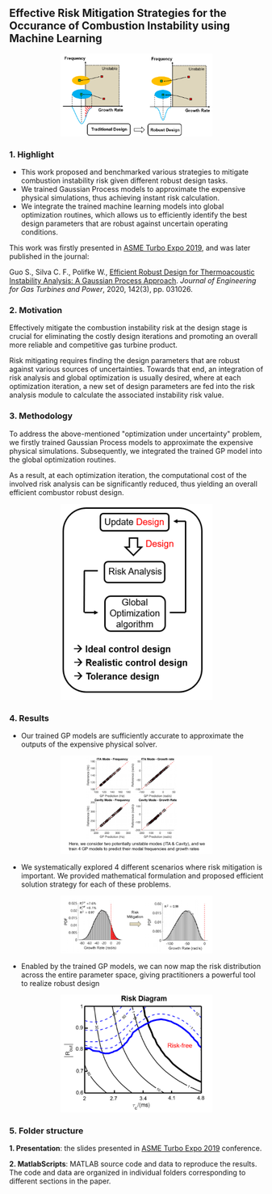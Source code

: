 ## Effective Risk Mitigation Strategies for the Occurance of Combustion Instability using Machine Learning

<p align="center">
  <img src="./Images/Highlight.PNG" width=300 />
</p>


### 1. Highlight

- This work proposed and benchmarked various strategies to mitigate combustion instability risk given different robust design tasks.
- We trained Gaussian Process models to approximate the expensive physical simulations, thus achieving instant risk calculation.
- We integrate the trained machine learning models into global optimization routines, which allows us to efficiently identify the best design parameters that are robust against uncertain operating conditions.

This work was firstly presented in [ASME Turbo Expo 2019](https://event.asme.org/Turbo-Expo-2019), and was later published in the journal:

Guo S., Silva C. F., Polifke W., [Efficient Robust Design for Thermoacoustic Instability Analysis: A Gaussian Process Approach](https://asmedigitalcollection.asme.org/gasturbinespower/article-abstract/142/3/031026/955389/Efficient-Robust-Design-for-Thermoacoustic?redirectedFrom=fulltext). *Journal of Engineering for Gas Turbines and Power*, 2020, 142(3), pp. 031026.

### 2. Motivation

Effectively mitigate the combustion instability risk at the design stage is crucial for eliminating the costly design iterations and promoting an overall more reliable and competitive gas turbine product.

Risk mitigating requires finding the design parameters that are robust against various sources of uncertainties. Towards that end, an integration of risk analysis and global optimization is usually desired, where at each optimization iteration, a new set of design parameters are fed into the risk analysis module to calculate the associated instability risk value.


### 3. Methodology

To address the above-mentioned "optimization under uncertainty" problem, we firstly trained Gaussian Process models to approximate the expensive physical simulations. Subsequently, we integrated the trained GP model into the global optimization routines.

As a result, at each optimization iteration, the computational cost of the involved risk analysis can be significantly reduced, thus yielding an overall efficient combustor robust design.

<p align="center">
  <img src="./Images/Robust.PNG" width=300 />
</p>



### 4. Results

- Our trained GP models are sufficiently accurate to approximate the outputs of the expensive physical solver. 

<p align="center">
  <img src="./Images/GP_Prediction.PNG" width=300 />
</p>

- We systematically explored 4 different scenarios where risk mitigation is important. We  provided mathematical formulation and proposed efficient solution strategy for each of these problems. 

<p align="center">
  <img src="./Images/Mitigation.PNG" width=300 />
</p>


- Enabled by the trained GP models, we can now map the risk distribution across the entire parameter space, giving practitioners a powerful tool to realize robust design

<p align="center">
  <img src="./Images/Risk.PNG" width=300 />
</p>


### 5. Folder structure

**1. Presentation**: the slides presented in [ASME Turbo Expo 2019](https://event.asme.org/Turbo-Expo-2019) conference.

**2. MatlabScripts**: MATLAB source code and data to reproduce the results. The code and data are organized in individual folders corresponding to different sections in the paper. 